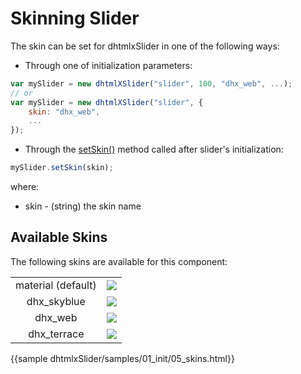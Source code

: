 Skinning Slider
=================

The skin can be set for dhtmlxSlider in one of the following ways:

- Through one of initialization parameters:

~~~js
var mySlider = new dhtmlXSlider("slider", 100, "dhx_web", ...);
// or
var mySlider = new dhtmlXSlider("slider", {                    
	skin: "dhx_web",
	...
});
~~~

- Through the <a href="api/dhtmlxslider_setskin.md">setSkin()</a> method called after slider's initialization:
  
~~~js
mySlider.setSkin(skin);
~~~
	
where:

- skin - (string) the skin name



Available Skins
------------------
The following skins are available for this component:

<table>
<tr><td style="text-align:center;">material (default)</td><td style="text-align:center;"><img src="slider/material.png"/></td></tr>
<tr><td style="text-align:center;">dhx_skyblue</td><td style="text-align:center;"><img src="slider/dhx_skyblue.png"/></td></tr>
<tr><td style="text-align:center;">dhx_web</td><td style="text-align:center;"><img src="slider/dhx_web.png"/></td></tr>
<tr><td style="text-align:center;">dhx_terrace</td><td style="text-align:center;"><img src="slider/dhx_terrace.png"/></td></tr>
</table>

{{sample dhtmlxSlider/samples/01_init/05_skins.html}}